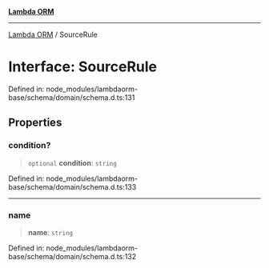 [**Lambda ORM**](../README.md)

***

[Lambda ORM](../README.md) / SourceRule

# Interface: SourceRule

Defined in: node\_modules/lambdaorm-base/schema/domain/schema.d.ts:131

## Properties

### condition?

> `optional` **condition**: `string`

Defined in: node\_modules/lambdaorm-base/schema/domain/schema.d.ts:133

***

### name

> **name**: `string`

Defined in: node\_modules/lambdaorm-base/schema/domain/schema.d.ts:132
